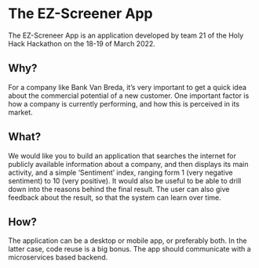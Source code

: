 # The EZ-Screener App

The EZ-Screneer App is an application developed by team 21 of the Holy Hack Hackathon on the 18-19 of March 2022. 

## Why?  
For a company like Bank Van Breda, it’s very important to get a quick idea 
about the commercial potential of a new customer. One important factor is 
how a company is currently performing, and how this is perceived in its 
market. 
 
## What?  
We would like you to build an application that searches the internet for 
publicly available information about a company, and then displays its main 
activity, and a simple ‘Sentiment’ index, ranging form 1 (very negative 
sentiment) to 10 (very positive). It would also be useful to be able to drill 
down into the reasons behind the final result. The user can also give 
feedback about the result, so that the system can learn over time. 
 
## How?  
The application can be a desktop or mobile app, or preferably both. In the 
latter case, code reuse is a big bonus. The app should communicate with 
a microservices based backend. 
